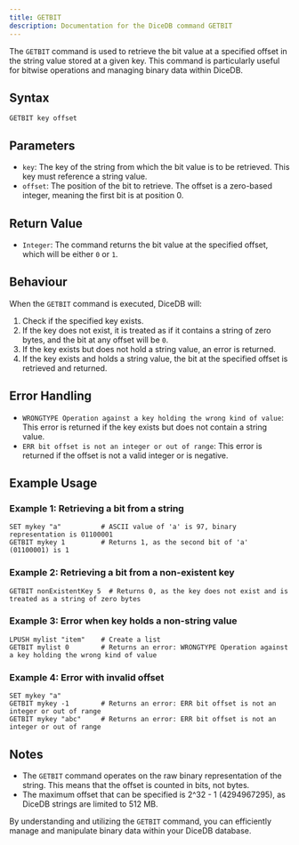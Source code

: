 ```yaml
---
title: GETBIT
description: Documentation for the DiceDB command GETBIT
---
```


The `GETBIT` command is used to retrieve the bit value at a specified offset in the string value stored at a given key. This command is particularly useful for bitwise operations and managing binary data within DiceDB.

## Syntax

```
GETBIT key offset
```

## Parameters

- `key`: The key of the string from which the bit value is to be retrieved. This key must reference a string value.
- `offset`: The position of the bit to retrieve. The offset is a zero-based integer, meaning the first bit is at position 0.

## Return Value

- `Integer`: The command returns the bit value at the specified offset, which will be either `0` or `1`.

## Behaviour

When the `GETBIT` command is executed, DiceDB will:

1. Check if the specified key exists.
1. If the key does not exist, it is treated as if it contains a string of zero bytes, and the bit at any offset will be `0`.
1. If the key exists but does not hold a string value, an error is returned.
1. If the key exists and holds a string value, the bit at the specified offset is retrieved and returned.

## Error Handling

- `WRONGTYPE Operation against a key holding the wrong kind of value`: This error is returned if the key exists but does not contain a string value.
- `ERR bit offset is not an integer or out of range`: This error is returned if the offset is not a valid integer or is negative.

## Example Usage

### Example 1: Retrieving a bit from a string

```shell
SET mykey "a"          # ASCII value of 'a' is 97, binary representation is 01100001
GETBIT mykey 1         # Returns 1, as the second bit of 'a' (01100001) is 1
```

### Example 2: Retrieving a bit from a non-existent key

```shell
GETBIT nonExistentKey 5  # Returns 0, as the key does not exist and is treated as a string of zero bytes
```

### Example 3: Error when key holds a non-string value

```shell
LPUSH mylist "item"    # Create a list
GETBIT mylist 0        # Returns an error: WRONGTYPE Operation against a key holding the wrong kind of value
```

### Example 4: Error with invalid offset

```shell
SET mykey "a"
GETBIT mykey -1        # Returns an error: ERR bit offset is not an integer or out of range
GETBIT mykey "abc"     # Returns an error: ERR bit offset is not an integer or out of range
```

## Notes

- The `GETBIT` command operates on the raw binary representation of the string. This means that the offset is counted in bits, not bytes.
- The maximum offset that can be specified is 2^32 - 1 (4294967295), as DiceDB strings are limited to 512 MB.

By understanding and utilizing the `GETBIT` command, you can efficiently manage and manipulate binary data within your DiceDB database.

